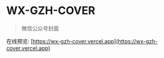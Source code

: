 # WX-GZH-COVER

> 微信公众号封面

在线预览: [https://wx-gzh-cover.vercel.app](https://wx-gzh-cover.vercel.app)
